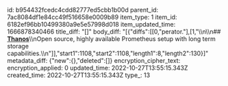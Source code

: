 id: b954432fcedc4cdd82777ed5cbb1b00d
parent_id: 7ac8084df1e84cc49f516658e0009b89
item_type: 1
item_id: 6182ef96bb10499380a9e5e57998d018
item_updated_time: 1666878340466
title_diff: "[]"
body_diff: "[{\"diffs\":[[0,\"perator.\"],[1,\"\\\n\\\n## [**Thanos**](https://thanos.io/)\\\nOpen source, highly available Prometheus setup with long term storage capabilities.\\\n\"]],\"start1\":1108,\"start2\":1108,\"length1\":8,\"length2\":130}]"
metadata_diff: {"new":{},"deleted":[]}
encryption_cipher_text: 
encryption_applied: 0
updated_time: 2022-10-27T13:55:15.343Z
created_time: 2022-10-27T13:55:15.343Z
type_: 13